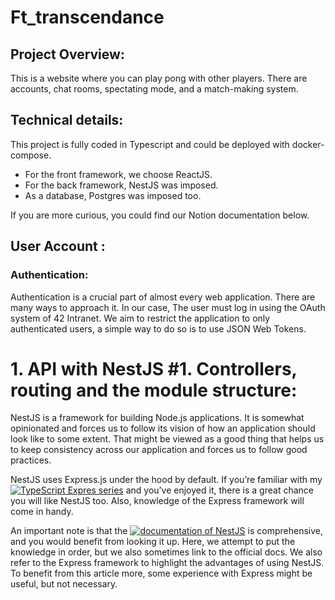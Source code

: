 # Ft_transcendance

## Project Overview:

<p>This is a website where you can play pong with other players. There are accounts, chat rooms, spectating mode, and a match-making system.</p>

## Technical details:

This project is fully coded in Typescript and could be deployed with docker-compose.

- For the front framework, we choose ReactJS.
- For the back framework, NestJS was imposed.
- As a database, Postgres was imposed too.

If you are more curious, you could find our Notion documentation below.

## User Account :

### Authentication:

Authentication is a crucial part of almost every web application. There are many ways to approach it. In our case, The user must log in using the OAuth system of 42 Intranet. We aim to restrict the application to only authenticated users, a simple way to do so is to use JSON Web Tokens.

# 1. API with NestJS #1. Controllers, routing and the module structure:

NestJS is a framework for building Node.js applications. It is somewhat opinionated and forces us to follow its vision of how an application should look like to some extent. That might be viewed as a good thing that helps us to keep consistency across our application and forces us to follow good practices.

NestJS uses Express.js under the hood by default. If you’re familiar with my [![TypeScript Expres series](https://wanago.io/2018/12/03/typescript-express-tutorial-routing-controllers-middleware/)](https://wanago.io/2018/12/03/typescript-express-tutorial-routing-controllers-middleware/) and you’ve enjoyed it, there is a great chance you will like NestJS too. Also, knowledge of the Express framework will come in handy.

An important note is that the [![documentation of NestJS](https://docs.nestjs.com)](https://docs.nestjs.com) is comprehensive, and you would benefit from looking it up. Here, we attempt to put the knowledge in order, but we also sometimes link to the official docs. We also refer to the Express framework to highlight the advantages of using NestJS. To benefit from this article more, some experience with Express might be useful, but not necessary.